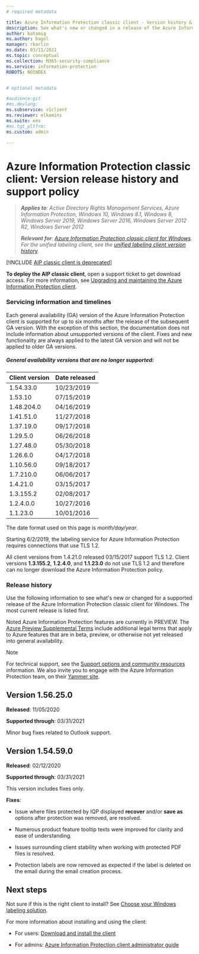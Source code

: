 ```yaml
---
# required metadata

title: Azure Information Protection classic client - Version history & support policy
description: See what's new or changed in a release of the Azure Information Protection classic client, and understand the lifecycle policy for support. 
author: batamig
ms.author: bagol
manager: rkarlin
ms.date: 03/11/2021
ms.topic: conceptual
ms.collection: M365-security-compliance
ms.service: information-protection
ROBOTS: NOINDEX


# optional metadata

#audience:git
#ms.devlang:
ms.subservice: v1client
ms.reviewer: elkamins
ms.suite: ems
#ms.tgt_pltfrm:
ms.custom: admin

---
```


# Azure Information Protection classic client: Version release history and support policy


>***Applies to**: Active Directory Rights Management Services, Azure Information Protection, Windows 10, Windows 8.1, Windows 8, Windows Server 2019, Windows Server 2016, Windows Server 2012 R2, Windows Server 2012*
>
>***Relevant for**: [Azure Information Protection classic client for Windows](../faqs.md#whats-the-difference-between-the-azure-information-protection-classic-and-unified-labeling-clients). For the unified labeling client, see the [unified labeling client version history](unifiedlabelingclient-version-release-history.md).*

[!INCLUDE [AIP classic client is deprecated](../includes/classic-client-deprecation.md)]

**To deploy the AIP classic client**, open a support ticket to get download access. For more information, see [Upgrading and maintaining the Azure Information Protection client](client-admin-guide.md#upgrading-and-maintaining-the-azure-information-protection-client).

### Servicing information and timelines

Each general availability (GA) version of the Azure Information Protection client is supported for up to six months after the release of the subsequent GA version. With the exception of this section, the documentation does not include information about unsupported versions of the client. Fixes and new functionality are always applied to the latest GA version and will not be applied to older GA versions.

##### General availability versions that are no longer supported:

|Client version|Date released|
|--------------|-------------|
|1.54.33.0 | 10/23/2019|
|1.53.10|07/15/2019|
|1.48.204.0|04/16/2019|
|1.41.51.0|11/27/2018|
|1.37.19.0|09/17/2018|
|1.29.5.0|06/26/2018|
|1.27.48.0|05/30/2018|
|1.26.6.0|04/17/2018|
|1.10.56.0|09/18/2017|
|1.7.210.0|06/06/2017|
|1.4.21.0|03/15/2017|
|1.3.155.2|02/08/2017|
|1.2.4.0.0|10/27/2016|
|1.1.23.0|10/01/2016|

The date format used on this page is *month/day/year*.

Starting 6/2/2019, the labeling service for Azure Information Protection requires connections that use TLS 1.2.

All client versions from 1.4.21.0 released 03/15/2017 support TLS 1.2. Client versions **1.3.155.2**, **1.2.4.0**, and **1.1.23.0** do not use TLS 1.2 and therefore can no longer download the Azure Information Protection policy.

### Release history

Use the following information to see what's new or changed for a supported release of the Azure Information Protection classic client for Windows. The most current release is listed first.

Noted Azure Information Protection features are currently in PREVIEW. The [Azure Preview Supplemental Terms](https://azure.microsoft.com/support/legal/preview-supplemental-terms/) include additional legal terms that apply to Azure features that are in beta, preview, or otherwise not yet released into general availability. 

> [!NOTE]
>  For technical support, see the [Support options and community resources](../information-support.md#support-options-and-community-resources) information. We also invite you to engage with the Azure Information Protection team, on their [Yammer site](https://www.yammer.com/askipteam/).
>
## Version 1.56.25.0

**Released**: 11/05/2020

**Supported through**: 03/31/2021

Minor bug fixes related to Outlook support.

## Version 1.54.59.0

**Released**: 02/12/2020

**Supported through**: 03/31/2021

This version includes fixes only.

**Fixes**:

- Issue where files protected by IQP displayed **recover** and/or **save as** options after protection was removed, are resolved. 

- Numerous product feature tooltip texts were improved for clarity and ease of understanding. 

- Issues surrounding client stability when working with protected PDF files is resolved. 

- Protection labels are now removed as expected if the label is deleted on the email during the email creation process. 

## Next steps

Not sure if this is the right client to install?  See [Choose your Windows labeling solution](use-client.md#choose-your-windows-labeling-solution).

For more information about installing and using the client: 

- For users: [Download and install the client](install-client-app.md)

- For admins: [Azure Information Protection client administrator guide](client-admin-guide.md)
